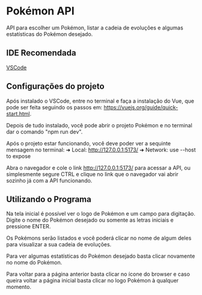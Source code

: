 # Pokémon API

API para escolher um Pokémon, listar a cadeia de evoluções e algumas estatísticas do Pokémon desejado.

## IDE Recomendada

[VSCode](https://code.visualstudio.com/)

## Configurações do projeto

Após instalado o VSCode, entre no terminal e faça a instalação do Vue, que pode ser feita seguindo os passos em: https://vuejs.org/guide/quick-start.html.

Depois de tudo instalado, você pode abrir o projeto Pokémon e no terminal dar o comando "npm run dev".

Após o projeto estar funcionando, você deve poder ver a sequinte mensagem no terminal:
➜  Local:   http://127.0.0.1:5173/
➜  Network: use --host to expose

Abra o navegador e cole o link http://127.0.0.1:5173/ para acessar a API, ou simplesmente segure CTRL e clique no link que o navegador vai abrir sozinho já com a API funcionando.

## Utilizando o Programa

Na tela inicial é possível ver o logo de Pokémon e um campo para digitação. Digite o nome do Pokémon desejado ou somente as letras iniciais e pressione ENTER.

Os Pokémons serão listados e você poderá clicar no nome de algum deles para visualizar a sua cadeia de evoluções.

Para ver algumas estatísticas do Pokémon desejado basta clicar novamente no nome do Pokémon.

Para voltar para a página anterior basta clicar no ícone do browser e caso queira voltar a página inicial basta clicar no logo Pokémon à qualquer momento.